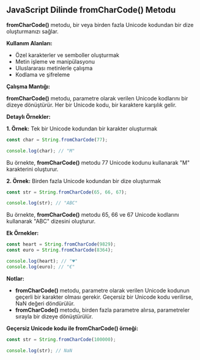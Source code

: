 ## JavaScript Dilinde fromCharCode() Metodu

**fromCharCode()** metodu, bir veya birden fazla Unicode kodundan bir dize oluşturmanızı sağlar.

**Kullanım Alanları:**

* Özel karakterler ve semboller oluşturmak
* Metin işleme ve manipülasyonu
* Uluslararası metinlerle çalışma
* Kodlama ve şifreleme

**Çalışma Mantığı:**

**fromCharCode()** metodu, parametre olarak verilen Unicode kodlarını bir dizeye dönüştürür. Her bir Unicode kodu, bir karaktere karşılık gelir.

**Detaylı Örnekler:**

**1. Örnek:** Tek bir Unicode kodundan bir karakter oluşturmak

```javascript
const char = String.fromCharCode(77);

console.log(char); // "M"
```

Bu örnekte, **fromCharCode()** metodu 77 Unicode kodunu kullanarak "M" karakterini oluşturur.

**2. Örnek:** Birden fazla Unicode kodundan bir dize oluşturmak

```javascript
const str = String.fromCharCode(65, 66, 67);

console.log(str); // "ABC"
```

Bu örnekte, **fromCharCode()** metodu 65, 66 ve 67 Unicode kodlarını kullanarak "ABC" dizesini oluşturur.

**Ek Örnekler:**

```javascript
const heart = String.fromCharCode(9829);
const euro = String.fromCharCode(8364);

console.log(heart); // "♥"
console.log(euro); // "€"
```

**Notlar:**

* **fromCharCode()** metodu, parametre olarak verilen Unicode kodunun geçerli bir karakter olması gerekir. Geçersiz bir Unicode kodu verilirse, NaN değeri döndürülür.
* **fromCharCode()** metodu, birden fazla parametre alırsa, parametreler sırayla bir dizeye dönüştürülür.

**Geçersiz Unicode kodu ile fromCharCode() örneği:**

```javascript
const str = String.fromCharCode(100000);

console.log(str); // NaN
```
